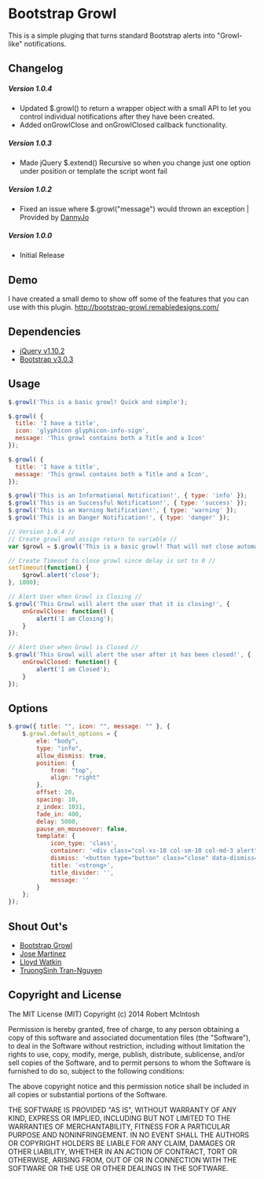 # Bootstrap Growl
This is a simple pluging that turns standard Bootstrap alerts into "Growl-like" notifications.


## Changelog
##### Version 1.0.4
- Updated $.growl() to return a wrapper object with a small API to let you control individual notifications after they have been created.
- Added onGrowlClose and onGrowlClosed callback functionality.

##### Version 1.0.3
- Made jQuery $.extend() Recursive so when you change just one option under position or template the script wont fail

##### Version 1.0.2
- Fixed an issue where $.growl("message") would thrown an exception | Provided by [DannyJo](https://github.com/DannyJo/bootstrap-growl)

##### Version 1.0.0
- Initial Release

## Demo
I have created a small demo to show off some of the features that you can use with this plugin. http://bootstrap-growl.remabledesigns.com/

## Dependencies
- [jQuery v1.10.2](http://jquery.com/)
- [Bootstrap v3.0.3](http://getbootstrap.com/)


## Usage
```javascript
$.growl('This is a basic growl! Quick and simple');

$.growl( { 
  title: 'I have a title', 
  icon: 'glyphicon glyphicon-info-sign', 
  message: 'This growl contains both a Title and a Icon'  
});

$.growl( { 
  title: 'I have a title',  
  message: 'This growl contains both a Title and a Icon',  
});

$.growl('This is an Informational Notification!', { type: 'info' });
$.growl('This is an Successful Notification!', { type: 'success' });
$.growl('This is an Warning Notification!', { type: 'warning' });
$.growl('This is an Danger Notification!', { type: 'danger' });

// Version 1.0.4 //
// Create growl and assign return to variable //
var $growl = $.growl('This is a basic growl! That will not close automatically', { delay: 0 } );

// Create Timeout to close growl since delay is set to 0 //
setTimeout(function() {
	$growl.alert('close');
}, 1000);

// Alert User when Growl is Closing //
$.growl('This Growl will alert the user that it is closing!', { 
	onGrowlClose: function() {
		alert('I am Closing');
	}
});

// Alert User when Growl is Closed //
$.growl('This Growl will alert the user after it has been closed!', { 
	onGrowlClosed: function() {
		alert('I am Closed');
	}
});
```

## Options
```javascript
$.grow({ title: "", icon: "", message: "" }, {
	$.growl.default_options = {
		ele: "body",
		type: "info",
		allow_dismiss: true,
		position: {
			from: "top",
			align: "right"
		},
		offset: 20,
		spacing: 10,
		z_index: 1031,
		fade_in: 400,
		delay: 5000,
		pause_on_mouseover: false,
		template: {
			icon_type: 'class',
			container: '<div class="col-xs-10 col-sm-10 col-md-3 alert">',
			dismiss: '<button type="button" class="close" data-dismiss="alert" aria-hidden="true">&times;</button>',
			title: '<strong>',
			title_divider: '',
			message: ''
		}
	};
});
```

## Shout Out's
- [Bootstrap Growl](https://github.com/ifightcrime/bootstrap-growl)
- [Jose Martinez](https://github.com/callado4)
- [Lloyd Watkin](https://github.com/lloydwatkin)
- [TruongSinh Tran-Nguyen](https://github.com/tran-nguyen)

## Copyright and License
The MIT License (MIT)
Copyright (c) 2014 Robert McIntosh

Permission is hereby granted, free of charge, to any person obtaining a copy of
this software and associated documentation files (the "Software"), to deal in
the Software without restriction, including without limitation the rights to
use, copy, modify, merge, publish, distribute, sublicense, and/or sell copies of
the Software, and to permit persons to whom the Software is furnished to do so,
subject to the following conditions:

The above copyright notice and this permission notice shall be included in all
copies or substantial portions of the Software.

THE SOFTWARE IS PROVIDED "AS IS", WITHOUT WARRANTY OF ANY KIND, EXPRESS OR
IMPLIED, INCLUDING BUT NOT LIMITED TO THE WARRANTIES OF MERCHANTABILITY, FITNESS
FOR A PARTICULAR PURPOSE AND NONINFRINGEMENT. IN NO EVENT SHALL THE AUTHORS OR
COPYRIGHT HOLDERS BE LIABLE FOR ANY CLAIM, DAMAGES OR OTHER LIABILITY, WHETHER
IN AN ACTION OF CONTRACT, TORT OR OTHERWISE, ARISING FROM, OUT OF OR IN
CONNECTION WITH THE SOFTWARE OR THE USE OR OTHER DEALINGS IN THE SOFTWARE.
